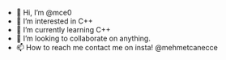 - 👋 Hi, I’m @mce0
- 👀 I’m interested in C++
- 🌱 I’m currently learning C++
- 💞️ I’m looking to collaborate on anything.
- 📫 How to reach me contact me on insta! @mehmetcanecce 

<!---
mce0/mce0 is a ✨ special ✨ repository because its `README.md` (this file) appears on your GitHub profile.
You can click the Preview link to take a look at your changes.
--->

